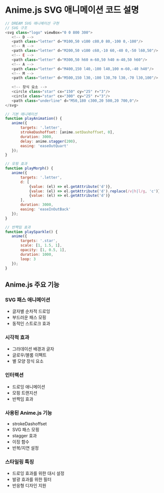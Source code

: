 # Anime.js SVG 애니메이션 코드 설명

```javascript
// DREAM SVG 애니메이션 구현
// SVG 구조
<svg class="logo" viewBox="0 0 800 300">
   <!-- D -->
   <path class="letter" d="M100,50 v100 c80,0 80,-100 0,-100"/>
   <!-- R -->
   <path class="letter" d="M200,50 v100 c60,-10 60,-40 0,-50 l60,50"/>
   <!-- E -->
   <path class="letter" d="M300,50 h60 m-60,50 h40 m-40,50 h60"/>
   <!-- A -->
   <path class="letter" d="M400,150 l40,-100 l40,100 m-60,-40 h40"/>
   <!-- M -->
   <path class="letter" d="M500,150 l30,-100 l30,70 l30,-70 l30,100"/>
   
   <!-- 장식 요소 -->
   <circle class="star" cx="150" cy="25" r="3"/>
   <circle class="star" cx="300" cy="25" r="3"/>
   <path class="underline" d="M50,180 c300,20 500,20 700,0"/>
</svg>

// 기본 애니메이션
function playAnimation() {
   anime({
       targets: '.letter',
       strokeDashoffset: [anime.setDashoffset, 0],
       duration: 3000,
       delay: anime.stagger(200),
       easing: 'easeOutQuart'
   });
}

// 모핑 효과
function playMorph() {
   anime({
       targets: '.letter',
       d: [
           {value: (el) => el.getAttribute('d')},
           {value: (el) => el.getAttribute('d').replace(/v|h|l/g, 'c')},
           {value: (el) => el.getAttribute('d')}
       ],
       duration: 3000,
       easing: 'easeInOutBack'
   });
}

// 반짝임 효과
function playSparkle() {
   anime({
       targets: '.star',
       scale: [1, 1.5, 1],
       opacity: [1, 0.5, 1],
       duration: 1000,
       loop: 3
   });
}
```
## Anime.js 주요 기능

### SVG 패스 애니메이션
- 글자별 순차적 드로잉
- 부드러운 패스 모핑
- 동적인 스트로크 효과

### 시각적 효과
- 그라데이션 배경과 글자
- 글로우/블룸 이펙트
- 별 모양 장식 요소

### 인터랙션
- 드로잉 애니메이션
- 모핑 트랜지션
- 반짝임 효과

### 사용된 Anime.js 기능
- strokeDashoffset
- SVG 패스 모핑
- stagger 효과
- 이징 함수
- 반복/지연 설정

### 스타일링 특징
- 드로잉 효과를 위한 대시 설정
- 발광 효과를 위한 필터
- 반응형 디자인 지원
